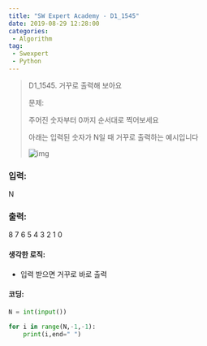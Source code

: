 ```yaml
---
title: "SW Expert Academy - D1_1545"
date: 2019-08-29 12:28:00
categories:
 - Algorithm
tag:
 - Swexpert
 - Python
---
```


> D1_1545. 거꾸로 출력해 보아요
>
> 문제:
>
> 주어진 숫자부터 0까지 순서대로 찍어보세요
>
> 아래는 입력된 숫자가 N일 때 거꾸로 출력하는 예시입니다
>
> ![img](https://www.swexpertacademy.com/main/common/fileDownload.do?downloadType=CKEditorImages&fileId=AV2geHu6ABcBBAS0)

### 입력:

N



### 출력:

8 7 6 5 4 3 2 1 0



#### 생각한 로직:

- 입력 받으면 거꾸로 바로 출력



#### 코딩:

```python
N = int(input())

for i in range(N,-1,-1):
    print(i,end=" ")
```

[출처]: https://www.swexpertacademy.com/